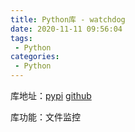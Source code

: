 ```yaml
---
title: Python库 - watchdog
date: 2020-11-11 09:56:04
tags:
 - Python
categories:
 - Python
---
```


库地址：[pypi](https://pypi.org/project/watchdog/) [github](https://github.com/gorakhargosh/watchdog)

库功能：文件监控

